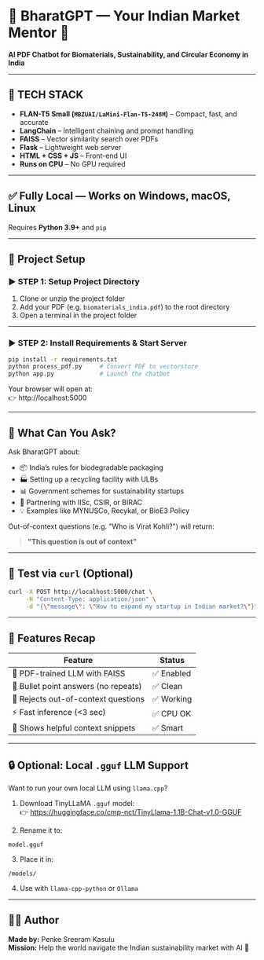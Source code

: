 # 💬 BharatGPT — Your Indian Market Mentor 🤖  
**AI PDF Chatbot for Biomaterials, Sustainability, and Circular Economy in India**

---

## 🧠 TECH STACK

- **FLAN-T5 Small (`MBZUAI/LaMini-Flan-T5-248M`)** – Compact, fast, and accurate  
- **LangChain** – Intelligent chaining and prompt handling  
- **FAISS** – Vector similarity search over PDFs  
- **Flask** – Lightweight web server  
- **HTML + CSS + JS** – Front-end UI  
- **Runs on CPU** – No GPU required  

---

## ✅ Fully Local — Works on Windows, macOS, Linux  
Requires **Python 3.9+** and `pip`

---

## 📁 Project Setup

### ▶️ STEP 1: Setup Project Directory

1. Clone or unzip the project folder  
2. Add your PDF (e.g. `biomaterials_india.pdf`) to the root directory  
3. Open a terminal in the project folder  

---

### ▶️ STEP 2: Install Requirements & Start Server

```bash
pip install -r requirements.txt
python process_pdf.py     # Convert PDF to vectorstore
python app.py             # Launch the chatbot
```

Your browser will open at:  
👉 http://localhost:5000

---

## 💬 What Can You Ask?

Ask BharatGPT about:

- 📦 India’s rules for biodegradable packaging  
- 🏭 Setting up a recycling facility with ULBs  
- 📊 Government schemes for sustainability startups  
- 🧪 Partnering with IISc, CSIR, or BIRAC  
- 💡 Examples like MYNUSCo, Recykal, or BioE3 Policy  

Out-of-context questions (e.g. "Who is Virat Kohli?") will return:  
> **"This question is out of context"**

---

## 🧪 Test via `curl` (Optional)

```bash
curl -X POST http://localhost:5000/chat \
     -H "Content-Type: application/json" \
     -d "{\"message\": \"How to expand my startup in Indian market?\"}"
```

---

## 📌 Features Recap

| Feature                             | Status     |
|-------------------------------------|------------|
| 🧠 PDF-trained LLM with FAISS        | ✅ Enabled |
| 📍 Bullet point answers (no repeats) | ✅ Clean   |
| 🚫 Rejects out-of-context questions | ✅ Working |
| ⚡ Fast inference (<3 sec)           | ✅ CPU OK  |
| 📄 Shows helpful context snippets    | ✅ Smart   |

---

## 🔒 Optional: Local `.gguf` LLM Support

Want to run your own local LLM using `llama.cpp`?

1. Download TinyLLaMA `.gguf` model:  
   👉 https://huggingface.co/cmp-nct/TinyLlama-1.1B-Chat-v1.0-GGUF

2. Rename it to:
```
model.gguf
```

3. Place it in:
```
/models/
```

4. Use with `llama-cpp-python` or `Ollama`

---

## 👨‍💻 Author

**Made by:** Penke Sreeram Kasulu  
**Mission:** Help the world navigate the Indian sustainability market with AI 🌱

